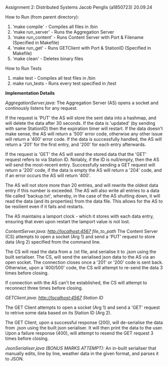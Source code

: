 Assignment 2: Distributed Systems
Jacob Penglis (a1850723)
20.09.24

How to Run (from parent directory):
1. 'make compile'       - Compiles all files in /bin
2. 'make run_server'    - Runs the Aggregation Server
3. 'make run_content'   - Runs Content Server with Port & Filename (Specified in Makefile)
4. 'make run_get'       - Runs GETClient with Port & StationID (Specified in Makefile)
5. 'make clean'         - Deletes binary files

How to Run Tests
1. make test            - Compiles all test files in /bin
2. make run_tests       - Runs every test specified in /test


**Implementation Details**


*AggregationServer.java:*
The Aggregation Server (AS) opens a socket and continously listens for any request. 

If the request is 'PUT' the AS will store the sent data into a hashmap, and will delete the data after 30 seconds. If the data is 'updated' (by sending with same StationID) then the expiration timer will restart. If the data doesn't make sense, the AS will return a '500' error code, otherwise any other issue will return a '400' error code. If the data is successfully handled, the AS will return a '201' for the first entry, and '200' for each entry afterwards.

If the request is 'GET' the AS will send the stored data that the 'GET' request refers to via Station ID. Notably, if the ID is null/empty, then the AS will send the most-recent entry. Successfully sending a GET request will return a '200' code, if the data is empty the AS will return a '204' code, and if an error occurs the AS will return '400'.

The AS will not store more than 20 entries, and will rewrite the oldest data entry if this number is exceeded. The AS will also write all entries to a data file called 'backup.txt', whereby, in the case of the AS shutting down, it will read the data (and its properties) from the data file. This allows for the AS to be resilient even if it fails and restarts.

The AS maintains a lamport clock - which it stores with each data entry, ensuring that even upon restart the lamport value is not lost.


*ContentServer.java: <http://localhost:4567> file_to_path*
The Content Server (CS) attempts to open a socket (Arg 1) and send a 'PUT' request to store data (Arg 2) specified from the command line.

The CS will read the data from a .txt file, and serialise it to .json using the built serialiser. The CS, will send the serialised json data to the AS via an open socket. The connection closes once a '201' or '200' code is sent back. Otherwise, upon a '400/500' code, the CS will attempt to re-send the data 3 times before closing.

If connection with the AS can't be established, the CS will attempt to reconnect three times before closing.


*GETClient.java: <http://localhost:4567> Station ID*

The GET Client attempts to open a socket (Arg 1) and send a 'GET' request to retrive some data based on its Station ID (Arg 2).

The GET Client, upon a successful response (200), will de-serialise the data from .json using the built json serialiser. It will then print the data to the user. Upon a failure response (400), will attempt to resend the GET request 3 times before closing. 


*JsonSerialiser.java (BONUS MARKS ATTEMPT):*
An in-built serialiser that manually edits, line by line, weather data in the given format, and parses it to JSON. 
